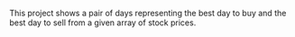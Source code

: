 This project shows a pair of days representing the best day to buy and the best day to sell from a given array of stock prices.